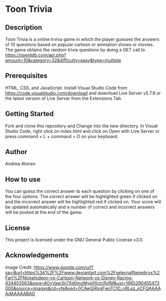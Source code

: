 # Toon Trivia 

## Description

Toon Trivia is a online trviva game in which the player guesses the answers of 10 questions based on popular cartoon or animation shows or movies. The game obtains the random trivia questions by doing a GET call to https://opentdb.com/api.php?amount=10&category=32&difficulty=easy&type=multiple


## Prerequisites 
HTML, CSS, and JavaScript. 
Install Visual Studio Code from https://code.visualstudio.com/download and download Live Server v5.7.9 or the latest version of Live Server from the Extensions Tab.

## Getting Started
Fork and clone this repository and Change into the new directory. In Visual Studio Code, right click on index.html and click on Open with Live Server or press command + L + command + O on your keyboard. 


## Author
Andrea Alonso


## How to use
You can guess the correct answer to each question by clicking on one of the four options. The correct answer will be highlighted green if clicked on and the incorrect answer will be highlighted red if clicked on. Your score will be updated automatically and a number of correct and incorrect answers will be posted at the end of the game. 

## License
This project is licensed under the GNU General Public License v3.0. 


## Acknowledgements 
Image Credit: https://www.google.com/url?sa=i&url=https%3A%2F%2Fwww.deviantart.com%2Fxeternalflamebryx%2Fart%2FNickelodeon-vs-Cartoon-Network-vs-Disney-Racing-434403563&psig=AOvVaw3n7Xd0mzMypifllctcRsfM&ust=1665290455473000&source=images&cd=vfe&ved=0CAwQjRxqFwoTCID_n8Loz_oCFQAAAAAdAAAAABAO
